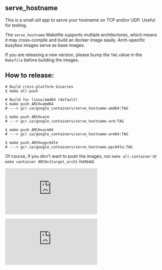 ## serve_hostname

This is a small util app to serve your hostname on TCP and/or UDP.  Useful for testing.

The `serve_hostname` Makefile supports multiple architectures, which means it may cross-compile and build an docker image easily.
Arch-specific busybox images serve as base images.

If you are releasing a new version, please bump the `TAG` value in the `Makefile` before building the images.

## How to release:

```
# Build cross-platform binaries
$ make all-push

# Build for linux/amd64 (default)
$ make push ARCH=amd64
# ---> gcr.io/google_containers/serve_hostname-amd64:TAG

$ make push ARCH=arm
# ---> gcr.io/google_containers/serve_hostname-arm:TAG

$ make push ARCH=arm64
# ---> gcr.io/google_containers/serve_hostname-arm64:TAG

$ make push ARCH=ppc64le
# ---> gcr.io/google_containers/serve_hostname-ppc64le:TAG
```

Of course, if you don't want to push the images, run `make all-container` or `make container ARCH={target_arch}` instead.


[![Analytics](https://kubernetes-site.appspot.com/UA-36037335-10/GitHub/contrib/for-demos/serve_hostname/README.md?pixel)]()


[![Analytics](https://kubernetes-site.appspot.com/UA-36037335-10/GitHub/test/images/serve_hostname/README.md?pixel)]()
